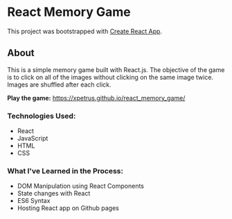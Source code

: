 # React Memory Game
This project was bootstrapped with [Create React App](https://github.com/facebook/create-react-app).

## About

This is a simple memory game built with React.js. The objective of the game is to click on all of the images without clicking on the same image twice. Images are shuffled after each click.

**Play the game:** https://xpetrus.github.io/react_memory_game/
### Technologies Used:
* React
* JavaScript
* HTML
* CSS
### What I've Learned in the Process:
* DOM Manipulation using React Components 
* State changes with React
* ES6 Syntax
* Hosting React app on Github pages
